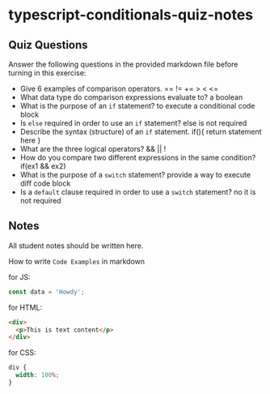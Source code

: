 # typescript-conditionals-quiz-notes

## Quiz Questions

Answer the following questions in the provided markdown file before turning in this exercise:

- Give 6 examples of comparison operators.
== != += > < <=
- What data type do comparison expressions evaluate to?
a boolean
- What is the purpose of an `if` statement?
to execute a conditional code block
- Is `else` required in order to use an `if` statement?
else is not required
- Describe the syntax (structure) of an `if` statement.
if(){
  return statement here
}
- What are the three logical operators?
&& || !
- How do you compare two different expressions in the same condition?
if(ex1 && ex2)
- What is the purpose of a `switch` statement?
provide a way to execute diff code block
- Is a `default` clause required in order to use a `switch` statement?
no it is not required
## Notes

All student notes should be written here.

How to write `Code Examples` in markdown

for JS:

```javascript
const data = 'Howdy';
```

for HTML:

```html
<div>
  <p>This is text content</p>
</div>
```

for CSS:

```css
div {
  width: 100%;
}
```
